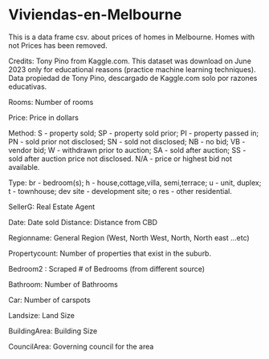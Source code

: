 # Viviendas-en-Melbourne
This is a data frame csv. about prices of homes in Melbourne. Homes with not Prices has been removed.

Credits: Tony Pino from Kaggle.com. This dataset was download on June 2023 only for educational reasons (practice machine learning techniques). Data propiedad de Tony Pino, descargado de Kaggle.com solo por razones educativas.

Rooms: Number of rooms

Price: Price in dollars

Method: S - property sold; SP - property sold prior; PI - property passed in; PN - sold prior not disclosed; SN - sold not disclosed; NB - no bid; VB - vendor bid; W - withdrawn prior to auction; SA - sold after auction; SS - sold after auction price not disclosed. N/A - price or highest bid not available.

Type: br - bedroom(s); h - house,cottage,villa, semi,terrace; u - unit, duplex; t - townhouse; dev site - development site; o res - other residential.

SellerG: Real Estate Agent

Date: Date sold
Distance: Distance from CBD

Regionname: General Region (West, North West, North, North east …etc)

Propertycount: Number of properties that exist in the suburb.

Bedroom2 : Scraped # of Bedrooms (from different source)

Bathroom: Number of Bathrooms

Car: Number of carspots

Landsize: Land Size

BuildingArea: Building Size

CouncilArea: Governing council for the area
